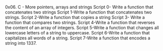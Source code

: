 0x06. C - More pointers, arrays and strings
Script 0- Write a function that concatenates two strings
Script 1-Write a function that concatenates two strings.
Script 2-Write a function that copies a string
Script 3- Write a function that compares two strings.
Script 4-Write a function that reverses the content of an array of integers.
Script 5-Write a function that changes all lowercase letters of a string to uppercase.
Script 6-Write a function that capitalizes all words of a string.
Script 7-Write a function that encodes a string into 1337.
